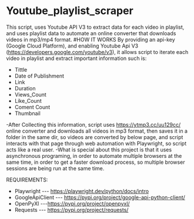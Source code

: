 # Youtube_playlist_scraper
This script, uses Youtube API V3 to extract data for each video in playlist, and uses playlist data to automate an online converter that downloads videos in mp3/mp4 format.
#HOW IT WORKS 
By providing an api-key (Google Cloud Platform), and enabling Youtube Api V3 (https://developers.google.com/youtube/v3), it allows script to iterate each video in playlist and extract important information such is:
- Tittle
- Date of Publishment
- Link
- Duration
- Views_Count
- Like_Count
- Coment Count
- Thumbnail

-After Collecting this information, script uses https://ytmp3.cc/uu129cc/ online converter and downloads all videos in mp3 format, then saves it in a folder in the same dir, so videos are converted by below page, and script interacts with that page through web automation with Playwright, so script acts like a real user.
-What is special about this project is that it uses asynchronous programing, in order to automate multiple browsers at the same time, in order to get a faster download process, so multiple browser sessions are being run at the same time.

REQUIREMENTS: 
- Playwright --- https://playwright.dev/python/docs/intro
- GoogleApiClient --- https://pypi.org/project/google-api-python-client/
- OpenPyXl ---https://pypi.org/project/openpyxl/
- Requests --- https://pypi.org/project/requests/



